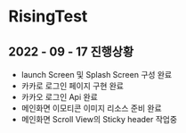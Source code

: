 # RisingTest

2022 - 09 - 17 진행상황
------------------------------
- launch Screen 및 Splash Screen 구성 완료
- 카카로 로그인 페이지 구현 완료
- 카카오 로그인 Api 완료
- 메인화면 이모티콘 이미지 리소스 준비 완료
- 메인화면 Scroll View의 Sticky header 작업중
